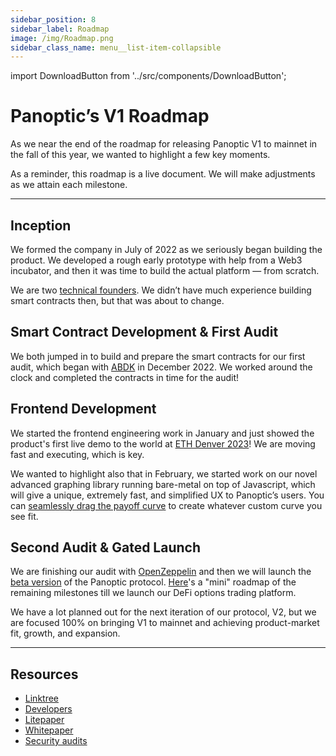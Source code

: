 ```yaml
---
sidebar_position: 8
sidebar_label: Roadmap
image: /img/Roadmap.png
sidebar_class_name: menu__list-item-collapsible
---
```


import DownloadButton from '../src/components/DownloadButton';

# Panoptic’s V1 Roadmap
As we near the end of the roadmap for releasing Panoptic V1 to mainnet in the fall of this year, we wanted to highlight a few key moments.

As a reminder, this roadmap is a live document. We will make adjustments as we attain each milestone.

<DownloadButton imageUrl="https://raw.githubusercontent.com/panoptic-labs/docs/main/static/img/Roadmap.png" fileName="Panoptic_Roadmap_2023" />

---

## Inception
We formed the company in July of 2022 as we seriously began building the product. We developed a rough early prototype with help from a Web3 incubator, and then it was time to build the actual platform — from scratch.

We are two [technical founders](https://panoptic.xyz/docs/faq/ask-the-founder). We didn’t have much experience building smart contracts then, but that was about to change.

## Smart Contract Development & First Audit
We both jumped in to build and prepare the smart contracts for our first audit, which began with [ABDK](https://panoptic.xyz/blog/abdk-audit-completion) in December 2022. We worked around the clock and completed the contracts in time for the audit!

## Frontend Development
We started the frontend engineering work in January and just showed the product's first live demo to the world at [ETH Denver 2023](https://www.youtube.com/watch?v=Dt5AdCNavjs&embeds_referring_euri=https%3A%2F%2Fpanoptic.xyz%2F)! We are moving fast and executing, which is key.

We wanted to highlight also that in February, we started work on our novel advanced graphing library running bare-metal on top of Javascript, which will give a unique, extremely fast, and simplified UX to Panoptic’s users. You can [seamlessly drag the payoff curve](https://panoptic.xyz/blog/demoing-panoptic-defi-options-protocol) to create whatever custom curve you see fit.

## Second Audit & Gated Launch
We are finishing our audit with [OpenZeppelin](https://panoptic.xyz/blog/openzeppelin-audits-panoptic-defi-options-protocol) and then we will launch the [beta version](https://panoptic.xyz/blog/gated-launch-sign-up) of the Panoptic protocol. [Here](https://panoptic.xyz/docs/gated-launch/launch-roadmap)'s a "mini" roadmap of the remaining milestones till we launch our DeFi options trading platform.

We have a lot planned out for the next iteration of our protocol, V2, but we are focused 100% on bringing V1 to mainnet and achieving product-market fit, growth, and expansion.

---

## Resources
- [Linktree](https://links.panoptic.xyz/all)
- [Developers](./developers/smart-contracts-overview)
- [Litepaper](https://intro.panoptic.xyz/)
- [Whitepaper](https://paper.panoptic.xyz/)
- [Security audits](./security/audits)